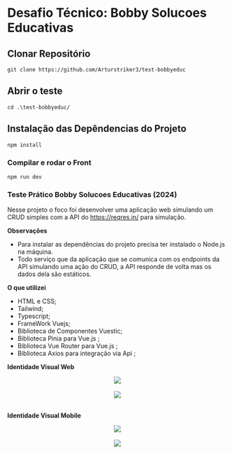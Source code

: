 # Desafio Técnico: Bobby Solucoes Educativas

## Clonar Repositório
```
git clone https://github.com/Arturstriker3/test-bobbyeduc
```

## Abrir o teste
```
cd .\test-bobbyeduc/
```

## Instalação das Depêndencias do Projeto
```
npm install
```

### Compilar e rodar o Front
```
npm run dev
```

### Teste Prático Bobby Solucoes Educativas (2024)
 
 Nesse projeto o foco foi desenvolver uma aplicação web simulando um CRUD simples com a API do https://reqres.in/ para simulação.

 **Observações**
 
* Para instalar as dependências do projeto precisa ter instalado o Node.js na máquina.
* Todo serviço que da aplicação que se comunica com os endpoints da API simulando uma ação do CRUD, a API responde de volta mas os dados dela são estáticos.
 
 **O que utilizei**
* HTML e CSS;
* Tailwind;
* Typescript;
* FrameWork Vuejs;
* Biblioteca de Componentes Vuestic;
* Biblioteca Pinia para Vue.js ;
* Biblioteca Vue Router para Vue.js ;
* Biblioteca Axios para integração via Api ;

**Identidade Visual Web**
<div align="center">
<img src="https://github.com/user-attachments/assets/ee44ae55-6a39-48ec-93ce-141f09333c8d" width="auto" height="auto" />
</div>
<br/>

<div align="center">
<img src="https://github.com/user-attachments/assets/71bb7443-31de-4325-9507-a8ba6b86c6f2" width="auto" height="auto" />
</div>
<br/>

**Identidade Visual Mobile**
<div align="center">
<img src="https://github.com/user-attachments/assets/de52ddb1-d618-43be-91e8-328acfd3b26e" width="auto" height="auto" />
</div>
<br/>

<div align="center">
<img src="https://github.com/user-attachments/assets/62d2d737-cdb1-48d6-a9fe-0dbe48d922ff" width="auto" height="auto" />
</div>
<br/>
